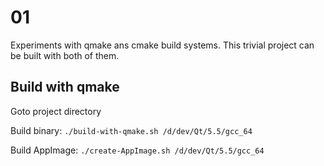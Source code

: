 # 01
Experiments with qmake ans cmake build systems.
This trivial project can be built with both of them.

## Build with qmake
Goto project directory

Build binary: `./build-with-qmake.sh /d/dev/Qt/5.5/gcc_64`

Build AppImage: `./create-AppImage.sh /d/dev/Qt/5.5/gcc_64`
